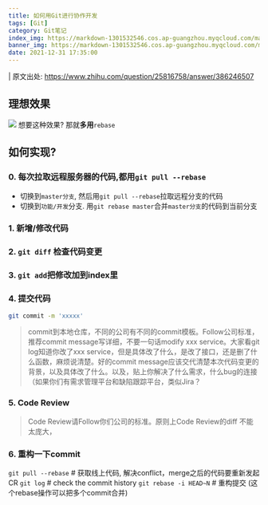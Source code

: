 ```yaml
---
title: 如何用Git进行协作开发
tags: [Git]
category: Git笔记
index_img: https://markdown-1301532546.cos.ap-guangzhou.myqcloud.com/markdown/20211231174052.webp
banner_img: https://markdown-1301532546.cos.ap-guangzhou.myqcloud.com/markdown/20211231174052.webp
date: 2021-12-31 17:35:00
---
```


|  原文出处: https://www.zhihu.com/question/25816758/answer/386246507

## 理想效果

![](https://markdown-1301532546.cos.ap-guangzhou.myqcloud.com/markdown/20211231183642.jpg)
想要这种效果? 那就**多用**`rebase`

## 如何实现?


### 0. 每次拉取远程服务器的代码,都用`git pull --rebase`
- 切换到`master分支`, 然后用`git pull --rebase`拉取远程分支的代码
- 切换到`功能/开发`分支. 用`git rebase master`合并`master分支`的代码到当前分支

### 1. 新增/修改代码
### 2. `git diff` 检查代码变更

### 3. `git add`把修改加到index里

### 4. 提交代码
```bash
git commit -m 'xxxxx'
```
> commit到本地仓库，不同的公司有不同的commit模板。Follow公司标准，推荐commit message写详细，不要一句话modify xxx service。大家看git log知道你改了xxx service，但是具体改了什么，是改了接口，还是删了什么函数，麻烦说清楚。好的commit message应该交代清楚本次代码变更的背景，以及具体改了什么。以及，贴上你解决了什么需求，什么bug的连接（如果你们有需求管理平台和缺陷跟踪平台，类似Jira？

### 5. Code Review
> Code Review请Follow你们公司的标准。原则上Code Review的diff 不能太庞大，

### 6. 重构一下commit
`git pull --rebase` # 获取线上代码, 解决conflict，merge之后的代码要重新发起CR
`git log` # check the commit history
`git rebase -i HEAD~N` # 重构提交 (这个rebase操作可以把多个commit合并)



